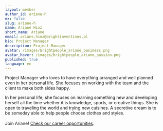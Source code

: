 ```yaml
---
layout: member
author_id: ariane-h
ex: false
slug: ariane-h
name: Ariane Hinz
short_name: Ariane
email: ariane.hinz@brightinventions.pl
bio: Project Manager
description: Project Manager
avatar: /images/brightpeople_ariane_business.png
avatar_hover: /images/brightpeople_ariane_passion.png
published: true
language: en
---
```

Project Manager who loves to have everything arranged and well planned even in her personal life. She focuses on working with the team and the client to make both sides happy.

In her personal life, she focuses on learning something new and developing herself all the time whether it is knowledge, sports, or creative things. She is open to traveling the world and trying new cuisines. A secretive dream is to be someday able to help people choose clothes and styles.\
\
Join Ariane! [Check our career opportunities](/career).